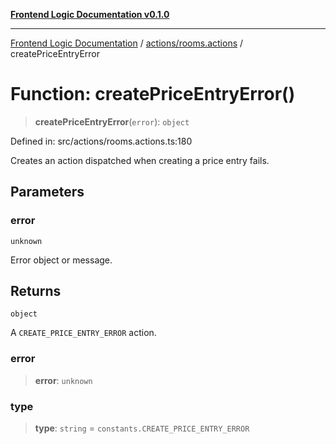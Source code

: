 [**Frontend Logic Documentation v0.1.0**](../../../README.md)

***

[Frontend Logic Documentation](../../../modules.md) / [actions/rooms.actions](../README.md) / createPriceEntryError

# Function: createPriceEntryError()

> **createPriceEntryError**(`error`): `object`

Defined in: src/actions/rooms.actions.ts:180

Creates an action dispatched when creating a price entry fails.

## Parameters

### error

`unknown`

Error object or message.

## Returns

`object`

A `CREATE_PRICE_ENTRY_ERROR` action.

### error

> **error**: `unknown`

### type

> **type**: `string` = `constants.CREATE_PRICE_ENTRY_ERROR`
